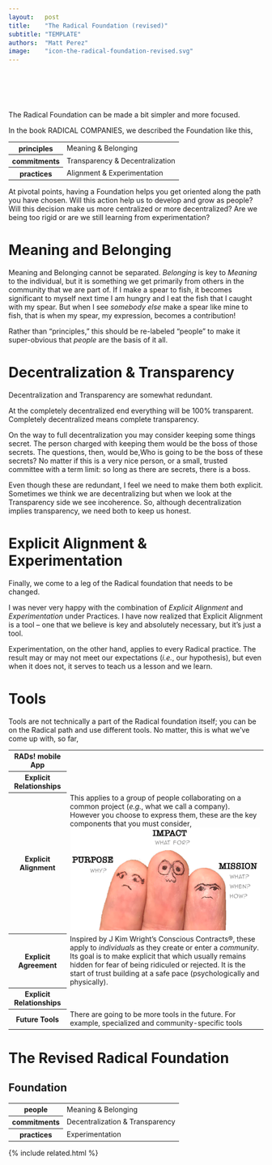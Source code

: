 ```yaml
---
layout:   post
title:    "The Radical Foundation (revised)"
subtitle: "TEMPLATE"
authors:  "Matt Perez"
image:    "icon-the-radical-foundation-revised.svg"
---
```


<div style="display:none;">
 <p>The <span class="_paradigm">Radical</span> foundation can be made a bit simpler and more focused.</p>
</div>

<h1>&nbsp;</h1>
 <p>The <span class="_paradigm">Radical</span> Foundation can be made a bit simpler and more focused.</p>
 <p>In the book <span class="_paradigm">RADICAL COMPANIES</span>, we described the Foundation like this,</p>
  <div class='_center'>
   <table class="_h2table">
    <tr>
     <th>principles</th>
     <td>Meaning & Belonging</td>
    </tr>
    <tr>
     <th>commitments</th>
     <td>Transparency & Decentralization</td>
    </tr>
    <tr style="_background">
     <th>practices</th>
     <td>Alignment & Experimentation</td>
    </tr>
   </table>
  </div>
 <p>At pivotal points, having a <span class='_paradigm'>Foundation</span> helps you get oriented along the path you have chosen. <span class="_quotespan">Will this action help us to develop and grow as people?</span> <span class="_quotespan">Will this decision make us more centralized or more decentralized?</span> <span class="_quotespan">Are we being too rigid or are we still learning from experimentation?</span></p>

<h1>Meaning and Belonging</h1>
 <p>Meaning and Belonging cannot be separated. <em>Belonging</em> is key to <em>Meaning</em> to the individual, but it is something we get primarily from others in the community that we are part of. If I make a spear to fish, it becomes significant to myself next time I am hungry and I eat the fish that I caught with my spear. But when I see <em>somebody else</em> make a spear like mine to fish, that is when my spear, my expression, becomes a contribution!</p>
 <p>Rather than &ldquo;principles,&rdquo; this should be re-labeled &ldquo;people&rdquo; to make it super-obvious that <em>people</em> are the basis of it all.</p>

<h1>Decentralization & Transparency</h1>
 <p>Decentralization and Transparency are somewhat redundant.</p>
 <p>At the completely decentralized end everything will be 100% transparent. Completely decentralized means complete transparency.</p>
 <p>On the way to full decentralization you may consider keeping some things secret. The person charged with keeping them would be the boss of those secrets. The questions, then, would be,<span class="_quotespan">Who is going to be the boss of these secrets?</span> No matter if this is a very nice person, or a small, trusted committee with a term limit: so long as there are secrets, there is a boss.</p>
 <p>Even though these are redundant, I feel we need to make them both explicit. Sometimes we think we are decentralizing but when we look at the Transparency side we see incoherence. So, although decentralization implies transparency, we need both to keep us honest.</p>

<h1>Explicit Alignment & Experimentation</h1>
 <p>Finally, we come to a leg of the <span class="_paradigm">Radical</span> foundation that needs to be changed.</p>
 <p>I was never very happy with the combination of <em>Explicit Alignment</em> and <em>Experimentation</em> under Practices. I have now realized that Explicit Alignment is a tool &ndash; one that we believe is key and absolutely necessary, but it&rsquo;s just a tool.</p>
 <p>Experimentation, on the other hand, applies to every <span class="_paradigm">Radical</span> practice. The result may or may not meet our expectations (<em>i.e.</em>, our hypothesis), but even when it does not, it serves to teach us a lesson and we learn.</p>

<h1>Tools</h1>
 <p>Tools are not technically a part of the <span class="_paradigm">Radical</span> foundation itself; you can be on the <span class="_paradigm">Radical</span> path and use different tools. No matter, this is what we&rsquo;ve come up with, so far,</p>
 <div class="_center">
  <table class="_h2table">
   <tr>
    <th>RADs! mobile App</th>
    <td></td>
   </tr>
   <tr>
    <th>Explicit Relationships</th>
    <td></td>
   </tr>
   <tr>
    <th>Explicit Alignment</th>
    <td>
      This applies to a group of people collaborating on a common project (<em>e.g.</em>, what we call a company). However you choose to express them, these are the key components that you must consider,
      <div class="_center">
       <img
        src="/assets/img/pic-radical-alignment-en.svg"
        alt=""
       >
      </div>
       <!-- src="/assets/img/pic-explicit-alignment-en.svg" -->
    </td>
   </tr>
   <tr>
    <th>Explicit Agreement</th>
    <td>Inspired by J Kim Wright&rsquo;s Conscious Contracts&reg;, these apply to <em>individuals</em> as they create or enter a <em>community</em>. Its goal is to make explicit that which usually remains hidden for fear of being ridiculed or rejected. It is the start of trust building at a safe pace (psychologically and physically).</td>
   </tr>
   <tr>
    <th>Explicit Relationships</th>
    <td></td>
   </tr>
   <tr>
    <th>Future Tools</th>
    <td>There are going to be more tools in the future. For example, specialized and community-specific tools</td>
   </tr>
  </table>
 </div>

<h1>The Revised Radical Foundation</h1>
 <h2>Foundation</h2>
  <div class="_center">
   <table class="_h2table">
    <tr>
     <th>people</th>
     <td>Meaning & Belonging</td>
    </tr>
    <tr>
     <th>commitments</th>
     <td>Decentralization & Transparency</td>
    </tr>
    <tr>
     <th>practices</th>
     <td>Experimentation</td>
   </tr>
  </table>
 </div>

{% include related.html %}
